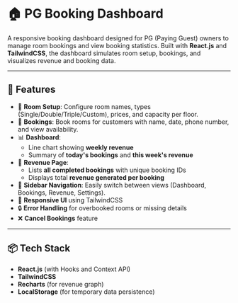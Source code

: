 # 🏠 PG Booking Dashboard

A responsive booking dashboard designed for PG (Paying Guest) owners to manage room bookings and view booking statistics. Built with **React.js** and **TailwindCSS**, the dashboard simulates room setup, bookings, and visualizes revenue and booking data.

---

## 🚀 Features

- 📅 **Room Setup**: Configure room names, types (Single/Double/Triple/Custom), prices, and capacity per floor.
- 👥 **Bookings**: Book rooms for customers with name, date, phone number, and view availability.
- 📊 **Dashboard**:
  - Line chart showing **weekly revenue**
  - Summary of **today's bookings** and **this week's revenue**
- 💸 **Revenue Page**:
  - Lists **all completed bookings** with unique booking IDs
  - Displays total **revenue generated per booking**
- 📁 **Sidebar Navigation**: Easily switch between views (Dashboard, Bookings, Revenue, Settings).
- 📱 **Responsive UI** using TailwindCSS
- 🔒 **Error Handling** for overbooked rooms or missing details
- ❌ **Cancel Bookings** feature


---

## 📦 Tech Stack

- **React.js** (with Hooks and Context API)
- **TailwindCSS**
- **Recharts** (for revenue graph)
- **LocalStorage** (for temporary data persistence)


